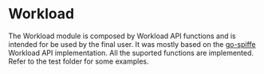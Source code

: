 # Workload

The Workload module is composed by Workload API functions and is intended for be used by the final user. It was mostly based on the  [go-spiffe](https://github.com/spiffe/go-spiffe) Workload API implementation. All the suported functions are implemented. Refer to the test folder for some examples.

